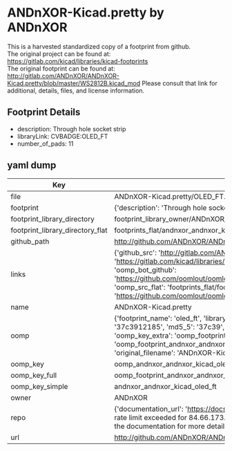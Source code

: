 # ANDnXOR-Kicad.pretty by ANDnXOR  
This is a harvested standardized copy of a footprint from github.  
The original project can be found at:  
https://gitlab.com/kicad/libraries/kicad-footprints  
The original footprint can be found at:
http://gitlab.com/ANDnXOR/ANDnXOR-Kicad.pretty/blob/master/WS2812B.kicad_mod
Please consult that link for additional, details, files, and license information.  
## Footprint Details
* description: Through hole socket strip  
* libraryLink: CVBADGE:OLED_FT  
* number_of_pads: 11  
## yaml dump  
| Key | Value |  
| --- | --- |  
| file | ANDnXOR-Kicad.pretty/OLED_FT.kicad_mod |  
| footprint | {'description': 'Through hole socket strip', 'libraryLink': 'CVBADGE:OLED_FT', 'number_of_pads': 11} |  
| footprint_library_directory | footprint_library_owner/ANDnXOR_ANDnXOR-Kicad.pretty |  
| footprint_library_directory_flat | footprints_flat/andnxor_andnxor_kicad_oled_ft/working |  
| github_path | http://github.com/ANDnXOR/ANDnXOR-Kicad.pretty/blob/master/OLED_FT.kicad_mod |  
| links | {'github_src': 'http://gitlab.com/ANDnXOR/ANDnXOR-Kicad.pretty/blob/master/WS2812B.kicad_mod', 'github_src_repo': 'https://gitlab.com/kicad/libraries/kicad-footprints', 'oomp_bot': 'footprints/andnxor_andnxor_kicad_oled_ft/working', 'oomp_bot_github': 'https://github.com/oomlout/oomlout_oomp_footprint_bot/tree/main/footprints/andnxor_andnxor_kicad_oled_ft/working', 'oomp_src_flat': 'footprints_flat/footprints_flat/andnxor_andnxor_kicad_oled_ft/working', 'oomp_src_flat_github': 'https://github.com/oomlout/oomlout_oomp_footprint_src/tree/main/footprints_flat/andnxor_andnxor_kicad_oled_ft/working'} |  
| name | ANDnXOR-Kicad.pretty |  
| oomp | {'footprint_name': 'oled_ft', 'library_name': 'andnxor_kicad', 'md5': '37c391218507a355d9dc39e1fdceac68', 'md5_10': '37c3912185', 'md5_5': '37c39', 'md5_6': '37c391', 'oomp_key': 'oomp_andnxor_andnxor_kicad_oled_ft', 'oomp_key_extra': 'oomp_footprint_andnxor_andnxor_kicad_oled_ft', 'oomp_key_full': 'oomp_footprint_andnxor_andnxor_kicad_oled_ft_37c391', 'oomp_key_simple': 'andnxor_andnxor_kicad_oled_ft', 'original_filename': 'ANDnXOR-Kicad.pretty/OLED_FT.kicad_mod', 'owner_name': 'andnxor'} |  
| oomp_key | oomp_andnxor_andnxor_kicad_oled_ft |  
| oomp_key_full | oomp_footprint_andnxor_andnxor_kicad_oled_ft |  
| oomp_key_simple | andnxor_andnxor_kicad_oled_ft |  
| owner | ANDnXOR |  
| repo | {'documentation_url': 'https://docs.github.com/rest/overview/resources-in-the-rest-api#rate-limiting', 'message': "API rate limit exceeded for 84.66.173.59. (But here's the good news: Authenticated requests get a higher rate limit. Check out the documentation for more details.)"} |  
| url | http://github.com/ANDnXOR/ANDnXOR-Kicad.pretty |  


